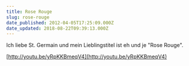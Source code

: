 ```yaml
---
title: Rose Rouge
slug: rose-rouge
date_published: 2012-04-05T17:25:09.000Z
date_updated: 2018-08-22T09:39:13.000Z
---
```


Ich liebe St. Germain und mein Lieblingstitel ist eh und je "Rose Rouge".

[http://youtu.be/yRpKKBmeqV4](http://youtu.be/yRpKKBmeqV4)
